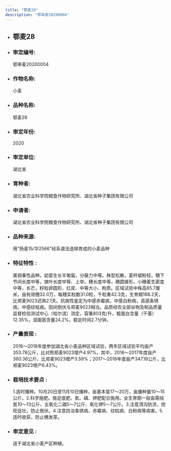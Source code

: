 ```yaml
---
title: "鄂麦28"
description: "鄂审麦20200004"
---
```

* ## 鄂麦28
* ###  审定编号:  
   鄂审麦20200004

*  ### 作物名称:  
   小麦

*   ###  品种名称: 
    鄂麦28

*   ### 审定年份: 
    2020

*   ### 审定单位:  
    湖北省

*   ### 育种者:  
    湖北省农业科学院粮食作物研究所、湖北省种子集团有限公司

*   ### 申请者:  
    湖北省农业科学院粮食作物研究所、湖北省种子集团有限公司

*   ### 品种来源:  
    用“扬麦15/华2566”经系谱法选择育成的小麦品种

*   ### 特征特性 : 
    属弱春性品种。幼苗生长半匍匐，分蘖力中等。株型松散，茎秆蜡粉轻，穗下节间长度中等，旗叶长度中等、上举。穗长度中等，穗圆锥形，小穗着生密度中等，长芒，籽粒卵圆形、红皮、中等大小、粉质。区域试验中株高85.7厘米，亩有效穗32.0万，每穗实粒数31.0粒，千粒重42.3克，生育期188.2天，比郑麦9023迟熟2.1天。抗病性鉴定为中感赤霉病，中感白粉病，高感条锈病，中感纹枯病。田间倒伏与郑麦9023相当。品质经农业部谷物及制品质量监督检验测试中心（哈尔滨）测定，容重803克/升，粗蛋白含量（干基）12.35%，湿面筋含量24.2%，稳定时间2.7分钟。

*   ### 产量表现 : 
    2016～2018年度参加湖北省小麦品种区域试验，两年区域试验平均亩产353.78公斤，比对照郑麦9023增产4.97%。其中，2016～2017年度亩产360.36公斤，比郑麦9023增产3.59%；2017～2018年度亩产347.19公斤，比郑麦9023增产6.43%。

*   ### 栽培技术要点 : 
    1.适时播种。10月20日至11月10日播种，亩基本苗17～20万，亩播种量10～15公斤。2.科学施肥。施足底肥，氮、磷、钾肥配合施用。全生育期一般亩需纯氮10～13公斤、五氧化二磷5～7公斤、氧化钾5～7公斤。3.注意清沟防渍，控旺促壮，防止倒伏。4.注意防治条锈病、赤霉病、纹枯病、白粉病等病害。5.适时收获，防止穗发芽。

*   ### 审定意见 : 
    适于湖北省小麦产区种植。

